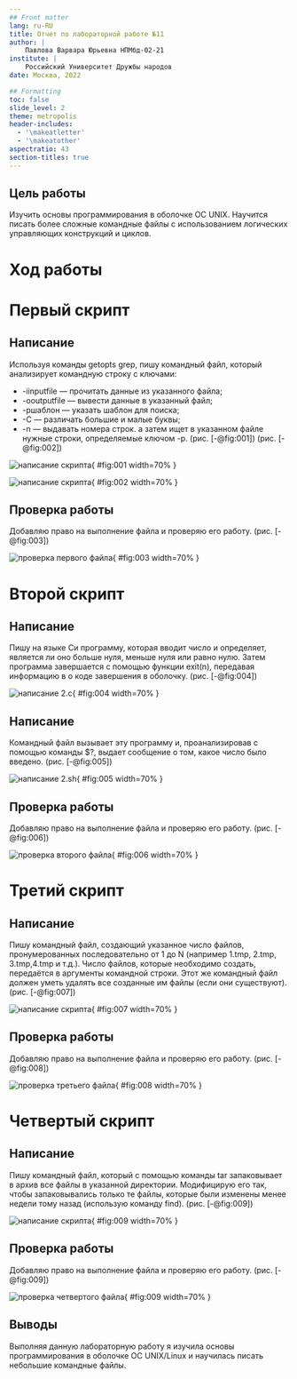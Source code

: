 ```yaml
---
## Front matter
lang: ru-RU
title: Отчет по лабораторной работе №11
author: |
	Павлова Варвара Юрьевна НПМбд-02-21
institute: |
	Российский Университет Дружбы народов
date: Москва, 2022

## Formatting
toc: false
slide_level: 2
theme: metropolis
header-includes: 
  - '\makeatletter'
  - '\makeatother'
aspectratio: 43
section-titles: true
---
```


## Цель работы 

Изучить основы программирования в оболочке ОС UNIX. Научится писать более сложные командные файлы с использованием логических управляющих конструкций и циклов.

# Ход работы

# Первый скрипт

## Написание

Используя команды getopts grep, пишу командный файл, который анализирует командную строку с ключами:
- -iinputfile — прочитать данные из указанного файла;
- -ooutputfile — вывести данные в указанный файл;
- -pшаблон — указать шаблон для поиска;
- -C — различать большие и малые буквы;
- -n — выдавать номера строк.
а затем ищет в указанном файле нужные строки, определяемые ключом -p. (рис. [-@fig:001]) (рис. [-@fig:002])

![написание скрипта](img/1.png){ #fig:001 width=70% }

![написание скрипта](img/2.png){ #fig:002 width=70% }

## Проверка работы

Добавляю право на выполнение файла и проверяю его работу. (рис. [-@fig:003])

![проверка первого файла](img/3.png){ #fig:003 width=70% }


# Второй скрипт

## Написание

Пишу на языке Си программу, которая вводит число и определяет, является ли оно больше нуля, меньше нуля или равно нулю. Затем программа завершается с помощью функции exit(n), передавая информацию в о коде завершения в оболочку. (рис. [-@fig:004])

![написание 2.c](img/4.png){ #fig:004 width=70% }


## Написание

Командный файл вызывает эту программу и, проанализировав с помощью команды $?, выдает сообщение о том, какое число было введено. (рис. [-@fig:005])

![написание 2.sh](img/5.png){ #fig:005 width=70% }


## Проверка работы

Добавляю право на выполнение файла и проверяю его работу. (рис. [-@fig:006])

![проверка второго файла](img/6.png){ #fig:006 width=70% }


# Третий скрипт

## Написание

Пишу командный файл, создающий указанное число файлов, пронумерованных последовательно от 1 до N (например 1.tmp, 2.tmp, 3.tmp,4.tmp и т.д.). Число файлов, которые необходимо создать, передаётся в аргументы командной строки. Этот же командный файл должен уметь удалять все созданные им файлы (если они существуют). (рис. [-@fig:007])

![написание скрипта](img/7.png){ #fig:007 width=70% }


## Проверка работы

Добавляю право на выполнение файла и проверяю его работу. (рис. [-@fig:008])

![проверка третьего файла](img/8.png){ #fig:008 width=70% }


# Четвертый скрипт

## Написание

Пишу командный файл, который с помощью команды tar запаковывает в архив все файлы в указанной директории. Модифицирую его так, чтобы запаковывались только те файлы, которые были изменены менее недели тому назад (использую команду find).  (рис. [-@fig:009])

![написание скрипта](img/9.png){ #fig:009 width=70% }


## Проверка работы

Добавляю право на выполнение файла и проверяю его работу. (рис. [-@fig:009])

![проверка четвертого файла](img/9.png){ #fig:009 width=70% }


## Выводы

Выполняя данную лабораторную работу я изучила основы программирования в оболочке ОС UNIX/Linux и научилась писать небольшие командные файлы.

